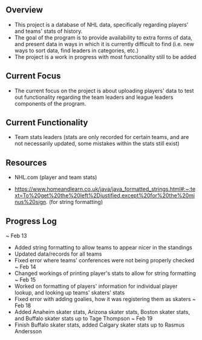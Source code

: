 ## Overview ##

 * This project is a database of NHL data, specifically regarding players' and teams' stats of history.
 * The goal of the program is to provide availability to extra forms of data, and present data in ways
   in which it is currently difficult to find (i.e. new ways to sort data, find leaders in categories,
   etc.)
 * The project is a work in progress with most functionality still to be added

## Current Focus ##

* The current focus on the project is about uploading players' data to test out functionality regarding
  the team leaders and league leaders components of the program.

## Current Functionality ##

 * Team stats leaders (stats are only recorded for certain teams, and are not necessarily updated, some
   mistakes within the stats still exist)

## Resources ##

 * NHL.com (player and team stats)

 * https://www.homeandlearn.co.uk/java/java_formatted_strings.html#:~:text=To%20get%20the%20left%2Djustified,except%20for%20the%20minus%20sign. (for string formatting)

## Progress Log ##

~ Feb 13
 * Added string formatting to allow teams to appear nicer in the standings
 * Updated data/records for all teams
 * Fixed error where teams' conferences were not being properly checked
~ Feb 14
 * Changed workings of printing player's stats to allow for string formatting
~ Feb 15
 * Worked on formatting of players' information for individual player lookup,
   and looking up teams' skaters' stats
 * Fixed error with adding goalies, how it was registering them as skaters
~ Feb 18
 * Added Anaheim skater stats, Arizona skater stats, Boston skater stats, and
   Buffalo skater stats up to Tage Thompson
~ Feb 19
 * Finish Buffalo skater stats, added Calgary skater stats up to Rasmus
   Andersson 